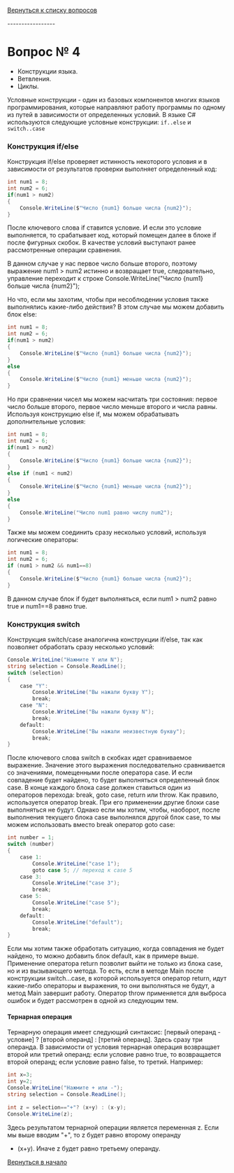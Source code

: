 [Вернуться к списку вопросов](../questions.md)

<div id="begin"></div>
-----------------

# Вопрос № 4

* Конструкции языка.
* Ветвления.
* Циклы.

Условные конструкции - один из базовых компонентов многих языков программирования, которые направляют работу программы
по одному из путей в зависимости от определенных условий. В языке C# используются следующие условные конструкции:
`if..else` и `switch..case`

### Конструкция if/else

Конструкция if/else проверяет истинность некоторого условия и в зависимости от результатов проверки выполняет
определенный код:

```cs
int num1 = 8;
int num2 = 6;
if(num1 > num2)
{
    Console.WriteLine($"Число {num1} больше числа {num2}");
}
```

После ключевого слова if ставится условие. И если это условие выполняется, то срабатывает код, который помещен далее в
блоке if после фигурных скобок. В качестве условий выступают ранее рассмотренные операции сравнения.

В данном случае у нас первое число больше второго, поэтому выражение num1 > num2 истинно и возвращает true,
следовательно, управление переходит к строке Console.WriteLine("Число {num1} больше числа {num2}");

Но что, если мы захотим, чтобы при несоблюдении условия также выполнялись какие-либо действия? В этом случае мы можем
добавить блок else:

```cs
int num1 = 8;
int num2 = 6;
if(num1 > num2)
{
    Console.WriteLine($"Число {num1} больше числа {num2}");
}
else
{
    Console.WriteLine($"Число {num1} меньше числа {num2}");
}
```

Но при сравнении чисел мы можем насчитать три состояния: первое число больше второго, первое число меньше второго и
числа равны. Используя конструкцию else if, мы можем обрабатывать дополнительные условия:

```cs
int num1 = 8;
int num2 = 6;
if(num1 > num2)
{
    Console.WriteLine($"Число {num1} больше числа {num2}");
}
else if (num1 < num2)
{
    Console.WriteLine($"Число {num1} меньше числа {num2}");
}
else
{
    Console.WriteLine("Число num1 равно числу num2");
}
```

Также мы можем соединить сразу несколько условий, используя логические операторы:

```cs
int num1 = 8;
int num2 = 6;
if (num1 > num2 && num1==8)
{
    Console.WriteLine($"Число {num1} больше числа {num2}");
}
```

В данном случае блок if будет выполняться, если num1 > num2 равно true и num1==8 равно true.

### Конструкция switch

Конструкция switch/case аналогична конструкции if/else, так как позволяет обработать сразу несколько условий:

```cs
Console.WriteLine("Нажмите Y или N");
string selection = Console.ReadLine();
switch (selection)
{
    case "Y":
        Console.WriteLine("Вы нажали букву Y");
        break;
    case "N":
        Console.WriteLine("Вы нажали букву N");
        break;
    default:
        Console.WriteLine("Вы нажали неизвестную букву");
        break;
}
```

После ключевого слова switch в скобках идет сравниваемое выражение. Значение этого выражения последовательно
сравнивается со значениями, помещенными после оператора case. И если совпадение будет найдено, то будет выполняться
определенный блок case. В конце каждого блока case должен ставиться один из операторов перехода: break, goto case,
return или throw. Как правило, используется оператор break. При его применении другие блоки case выполняться не будут.
Однако если мы хотим, чтобы, наоборот, после выполнения текущего блока case выполнялся другой блок case, то мы можем
использовать вместо break оператор goto case:

```cs
int number = 1;
switch (number)
{
    case 1:
        Console.WriteLine("case 1");
        goto case 5; // переход к case 5
    case 3:
        Console.WriteLine("case 3");
        break;
    case 5:
        Console.WriteLine("case 5");
        break;
    default:
        Console.WriteLine("default");
        break;
}
```

Если мы хотим также обработать ситуацию, когда совпадения не будет найдено, то можно добавить блок default, как в
примере выше. Применение оператора return позволит выйти не только из блока case, но и из вызывающего метода. То есть,
если в методе Main после конструкции switch…case, в которой используется оператор return, идут какие-либо операторы и
выражения, то они выполняться не будут, а метод Main завершит работу. Оператор throw применяется для выброса ошибок и
будет рассмотрен в одной из следующим тем.

#### Тернарная операция

Тернарную операция имеет следующий синтаксис: [первый операнд - условие] ? [второй операнд] : [третий операнд]. Здесь
сразу три операнда. В зависимости от условия тернарная операция возвращает второй или третий операнд: если условие равно
true, то возвращается второй операнд; если условие равно false, то третий. Например:

```cs
int x=3;
int y=2;
Console.WriteLine("Нажмите + или -");
string selection = Console.ReadLine();
 
int z = selection=="+"? (x+y) : (x-y);
Console.WriteLine(z);
```

Здесь результатом тернарной операции является переменная z. Если мы выше вводим "+", то z будет равно второму операнду
- (x+y). Иначе z будет равно третьему операнду.

[Вернуться в начало](#begin)
